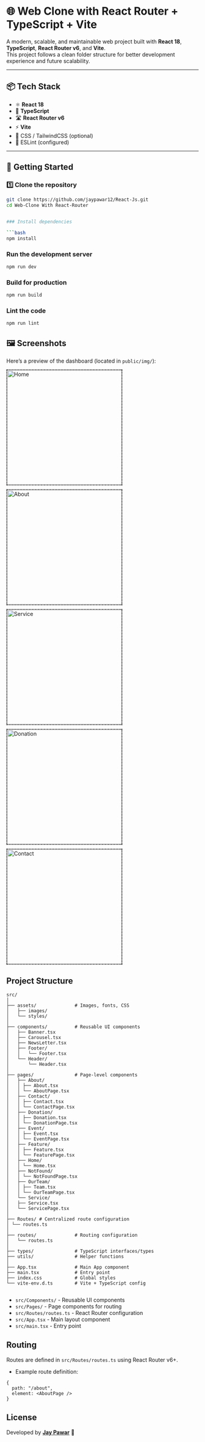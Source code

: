 # 🌐 Web Clone with React Router + TypeScript + Vite

A modern, scalable, and maintainable web project built with **React 18**, **TypeScript**, **React Router v6**, and **Vite**.  
This project follows a clean folder structure for better development experience and future scalability.

---

## 📦 Tech Stack

- ⚛️ **React 18**
- 📘 **TypeScript**
- 🛣 **React Router v6**
- ⚡ **Vite**
- 🎨 CSS / TailwindCSS (optional)
- 🧹 ESLint (configured)

---

## 🚀 Getting Started

### 1️⃣ Clone the repository

```bash
git clone https://github.com/jaypawar12/React-Js.git
cd Web-Clone With React-Router


### Install dependencies

```bash
npm install
```

### Run the development server

```bash
npm run dev
```

### Build for production

```bash
npm run build
```

### Lint the code

```bash
npm run lint
```

## 🖼️ Screenshots

Here’s a preview of the dashboard (located in `public/img/`):


<div style="display: flex; gap: 10px; flex-wrap: wrap;">
  <img src="Public/img/Home.png" alt="Home" width="300" style="border: 2px dotted black;" />
  <img src="Public/img/About.png" alt="About" width="300" style="border: 2px dotted black;" />
  <img src="Public/img/Service.png" alt="Service" width="300" style="border: 2px dotted black;" />
  <img src="Public/img/Donation.png" alt="Donation" width="300" style="border: 2px dotted black;" />
  <img src="Public/img/Contact.png" alt="Contact" width="300" style="border: 2px dotted black;" />
</div>


## Project Structure

```
src/
│
├── assets/              # Images, fonts, CSS
│   ├── images/
│   └── styles/
│
├── components/          # Reusable UI components
│   ├── Banner.tsx
│   ├── Carousel.tsx
│   ├── NewsLetter.tsx
│   ├── Footer/
│   │   └── Footer.tsx
│   └── Header/
│       └── Header.tsx
│
├── pages/               # Page-level components
│   ├── About/
│   │ ├── About.tsx
│   │ └── AboutPage.tsx
│   ├── Contact/
│   │ ├── Contact.tsx
│   │ └── ContactPage.tsx
│   ├── Donation/
│   │ ├── Donation.tsx
│   │ └── DonationPage.tsx
│   ├── Event/
│   │ ├── Event.tsx
│   │ └── EventPage.tsx
│   ├── Feature/
│   │ ├── Feature.tsx
│   │ └── FeaturePage.tsx
│   ├── Home/
│   │ └── Home.tsx
│   ├── NotFound/
│   │ └── NotFoundPage.tsx
│   ├── OurTeam/
│   │ ├── Team.tsx
│   │ └── OurTeamPage.tsx
│   └── Service/
│   ├── Service.tsx
│   └── ServicePage.tsx
│
├── Routes/ # Centralized route configuration
│ └── routes.ts
│
├── routes/              # Routing configuration
│   └── routes.ts
│
├── types/               # TypeScript interfaces/types
├── utils/               # Helper functions
│
├── App.tsx              # Main App component
├── main.tsx             # Entry point
├── index.css            # Global styles
└── vite-env.d.ts        # Vite + TypeScript config


```

- `src/Components/` - Reusable UI components
- `src/Pages/` - Page components for routing
- `src/Routes/routes.ts` - React Router configuration
- `src/App.tsx` - Main layout component
- `src/main.tsx` - Entry point

## Routing

Routes are defined in `src/Routes/routes.ts` using React Router v6+.

- Example route definition:

```
{
  path: "/about",
  element: <AboutPage />
}

```

## License

Developed by **[Jay Pawar](https://github.com/jaypawar12)** 🚀
